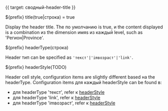 {{ target: сводный-header-title }}

${prefix} title(true|строка) = true

Display the header title. The по умолчанию is true, и the content displayed is a combination из the dimension имяs из каждый level, such as 'Регион|Province'.

${prefix} headerType(строка)

Header тип can be specified as `'текст'|'imвозраст'|'link'`.

${prefix} headerStyle(TODO)

Header cell style, configuration items are slightly different based на the headerType. Configuration items для каждый headerStyle can be found в:

- для headerType 'текст', refer к [headerStyle](../option/сводныйтаблица-columns-текст#headerStyle.bgColor)
- для headerType 'link', refer к [headerStyle](../option/сводныйтаблица-columns-link#headerStyle.bgColor)
- для headerType 'imвозраст', refer к [headerStyle](../option/сводныйтаблица-columns-imвозраст#headerStyle.bgColor)